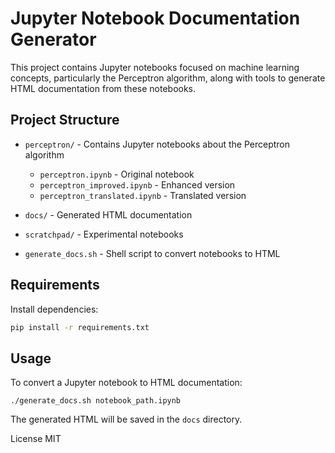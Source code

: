 # Jupyter Notebook Documentation Generator

This project contains Jupyter notebooks focused on machine learning concepts, particularly the Perceptron algorithm, along with tools to generate HTML documentation from these notebooks.

## Project Structure

- `perceptron/` - Contains Jupyter notebooks about the Perceptron algorithm
  - `perceptron.ipynb` - Original notebook
  - `perceptron_improved.ipynb` - Enhanced version
  - `perceptron_translated.ipynb` - Translated version

- `docs/` - Generated HTML documentation
- `scratchpad/` - Experimental notebooks
- `generate_docs.sh` - Shell script to convert notebooks to HTML

## Requirements

Install dependencies:

```sh
pip install -r requirements.txt
```

## Usage
To convert a Jupyter notebook to HTML documentation:

`./generate_docs.sh notebook_path.ipynb`

The generated HTML will be saved in the `docs` directory.

License
MIT